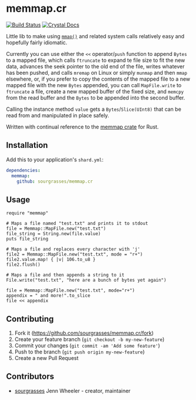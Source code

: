# memmap.cr
[![Build Status](https://travis-ci.org/sourgrasses/memmap.cr.svg?branch=master)](https://travis-ci.org/sourgrasses/memmap.cr/)
[![Crystal Docs](https://img.shields.io/badge/Crystal-Docs-8A2BE2.svg)](https://sourgrasses.github.io/memmap/)

Little lib to make using [`mmap()`](http://man7.org/linux/man-pages/man2/mmap.2.html) and related system calls relatively easy and hopefully fairly idiomatic.

Currently you can use either the `<<` operator/`push` function to append `Bytes` to a mapped file, which calls `ftruncate` to expand te file size to fit the new data, advances the seek pointer to the old end of the file, writes whatever has been pushed, and calls `mremap` on Linux or simply `munmap` and then `mmap` elsewhere, or, if you prefer to copy the contents of the mapped file to a new mapped file with the new `Bytes` appended, you can call `MapFile.write` to `ftruncate` a file, create a new mapped buffer of the fixed size, and `memcpy` from the read buffer and the `Bytes` to be appended into the second buffer.

Calling the instance method `value` gets a `Bytes`/`Slice(UInt8)` that can be read from and manipulated in place safely.

Written with continual reference to the [memmap crate](https://github.com/danburkert/memmap-rs) for Rust.

## Installation

Add this to your application's `shard.yml`:

```yaml
dependencies:
  memmap:
    github: sourgrasses/memmap.cr
```

## Usage

```crystal
require "memmap"

# Maps a file named "test.txt" and prints it to stdout
file = Memmap::MapFile.new("test.txt")
file_string = String.new(file.value)
puts file_string

# Maps a file and replaces every character with 'j'
file2 = Memmap::MapFile.new("test.txt", mode = "r+")
file2.value.map! { |v| 106.to_u8 }
file2.flush()

# Maps a file and then appends a string to it
File.write("test.txt", "here are a bunch of bytes yet again")

file = Memmap::MapFile.new("test.txt", mode="r+")
appendix = " and more!".to_slice
file << appendix
```
## Contributing

1. Fork it (<https://github.com/sourgrasses/memmap.cr/fork>)
2. Create your feature branch (`git checkout -b my-new-feature`)
3. Commit your changes (`git commit -am 'Add some feature'`)
4. Push to the branch (`git push origin my-new-feature`)
5. Create a new Pull Request

## Contributors

- [sourgrasses](https://github.com/sourgrasses) Jenn Wheeler - creator, maintainer
